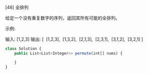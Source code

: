 [46] 全排列

给定一个没有重复数字的序列，返回其所有可能的全排列。

示例:

输入: [1,2,3]
输出:
[
⁠ [1,2,3],
⁠ [1,3,2],
⁠ [2,1,3],
⁠ [2,3,1],
⁠ [3,1,2],
⁠ [3,2,1]
]

```js
class Solution {
    public List<List<Integer>> permute(int[] nums) {

    }
}
```

